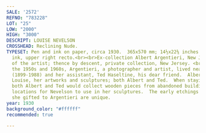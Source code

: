 ```yaml
---
SALE: '2572'
REFNO: "783228"
LOT: "25"
LOW: "2000"
HIGH: "3000"
DESCRIPT: LOUISE NEVELSON
CROSSHEAD: Reclining Nude.
TYPESET: Pen and ink on paper, circa 1930.  365x570 mm; 14½x22⅜ inches.  Signed in
  ink, upper right recto.<br><br>Ex-collection Albert Argentieri, New Jersey, friend
  of the artist; thence by descent, private collection, New Jersey. <br><br>During
  the 1950s and 1960s, Argentieri, a photographer and artist, lived near Louise Nevelson
  (1899-1988) and her assistant, Ted Haseltine, his dear friend.  Albert photographed
  Louise, her artworks and sculptures; both Albert and Ted.  When staying in New Jersey,
  both Albert and Ted would collect wooden pieces from abandoned buildings and other
  locations for Nevelson to use in her sculptures.  The early etchings and drawings
  she gifted to Argentieri are unique.
year: 1930
background_color: "#ffffff"
recommended: true

---
```

